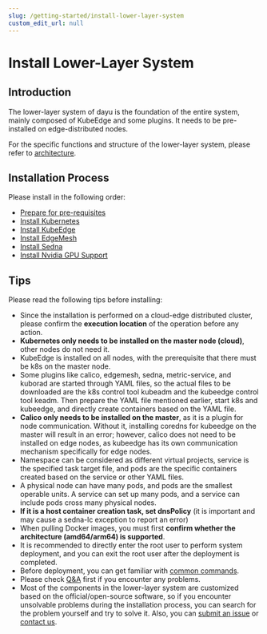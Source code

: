 ```yaml
---
slug: /getting-started/install-lower-layer-system
custom_edit_url: null
---
```


# Install Lower-Layer System

## Introduction

The lower-layer system of dayu is the foundation of the entire system, mainly composed of KubeEdge and some plugins. 
It needs to be pre-installed on edge-distributed nodes. 

For the specific functions and structure of the lower-layer system, please refer to [architecture](/docs/architecture).

## Installation Process

Please install in the following order:

- [Prepare for pre-requisites](/docs/getting-started/install-lower-layer-system/pre-requisites)
- [Install Kubernetes](/docs/getting-started/install-lower-layer-system/install-kubernetes)
- [Install KubeEdge](/docs/getting-started/install-lower-layer-system/install-kubernetes)
- [Install EdgeMesh](/docs/getting-started/install-lower-layer-system/install-kubeedge)
- [Install Sedna](/docs/getting-started/install-lower-layer-system/install-edgemesh)
- [Install Nvidia GPU Support](/docs/getting-started/install-lower-layer-system/install-nvidia-gpu-support)

## Tips

Please read the following tips before installing:

- Since the installation is performed on a cloud-edge distributed cluster, please confirm the **execution location** of the operation before any action.
- **Kubernetes only needs to be installed on the master node (cloud)**, other nodes do not need it.
- KubeEdge is installed on all nodes, with the prerequisite that there must be k8s on the master node.
- Some plugins like calico, edgemesh, sedna, metric-service, and kuborad are started through YAML files, so the actual files to be downloaded are the k8s control tool kubeadm and the kubeedge control tool keadm. Then prepare the YAML file mentioned earlier, start k8s and kubeedge, and directly create containers based on the YAML file.
- **Calico only needs to be installed on the master**, as it is a plugin for node communication. Without it, installing coredns for kubeedge on the master will result in an error; however, calico does not need to be installed on edge nodes, as kubeedge has its own communication mechanism specifically for edge nodes.
- Namespace can be considered as different virtual projects, service is the specified task target file, and pods are the specific containers created based on the service or other YAML files.
- A physical node can have many pods, and pods are the smallest operable units. A service can set up many pods, and a service can include pods cross many physical nodes.
- **If it is a host container creation task, set dnsPolicy** (it is important and may cause a sedna-lc exception to report an error)
- When pulling Docker images, you must first **confirm whether the architecture (amd64/arm64) is supported**.
- It is recommended to directly enter the root user to perform system deployment, and you can exit the root user after the deployment is completed.
- Before deployment, you can get familiar with [common commands](/docs/getting-started/install-lower-layer-system/common-commands).
- Please check [Q&A](/docs/getting-started/install-lower-layer-system/faqs) first if you encounter any problems.
- Most of the components in the lower-layer system are customized based on the official/open-source software, so if you encounter unsolvable problems during the installation process, you can search for the problem yourself and try to solve it. Also, you can [submit an issue](https://github.com/dayu-autostreamer/dayu/issues) or [contact us](/docs/community/contact-us).

